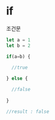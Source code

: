 # if

조건문

```js
let a = 1
let b = 2

if(a=b) {

  //true
  
} else {

  //false
  
}

//result : false
```
